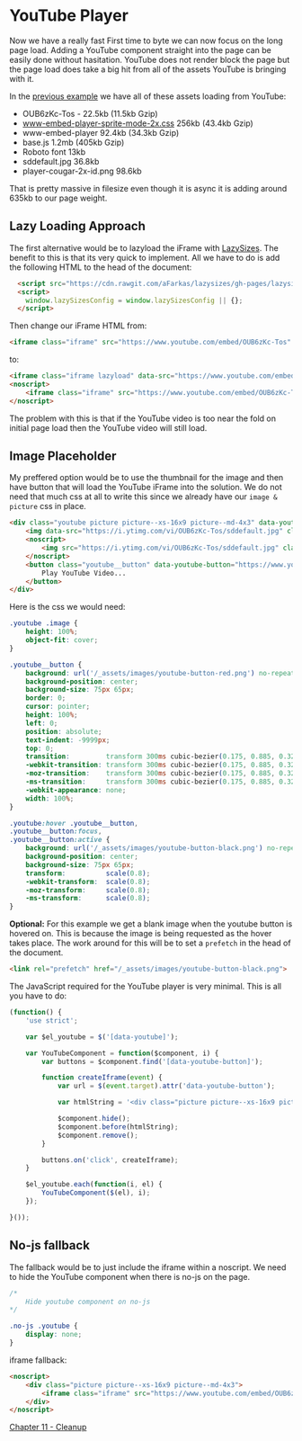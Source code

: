 # YouTube Player
Now we have a really fast First time to byte we can now focus on the long page load. Adding a YouTube component straight into the page can be easily done without hasitation. YouTube does not render block the page but the page load does take a big hit from all of the assets YouTube is bringing with it.

In the [previous example](http://performance-kit.surge.sh/10/after.html) we have all of these assets loading from YouTube:

- OUB6zKc-Tos - 22.5kb (11.5kb Gzip)
- www-embed-player-sprite-mode-2x.css 256kb (43.4kb Gzip)
- www-embed-player 92.4kb (34.3kb Gzip)
- base.js 1.2mb (405kb Gzip)
- Roboto font 13kb
- sddefault.jpg 36.8kb
- player-cougar-2x-id.png 98.6kb

That is pretty massive in filesize even though it is async it is adding around 635kb to our page weight.

## Lazy Loading Approach

The first alternative would be to lazyload the iFrame with [LazySizes](https://github.com/aFarkas/lazysizes). The benefit to this is that its very quick to implement. All we have to do is add the following HTML to the head of the document:


```html
  <script src="https://cdn.rawgit.com/aFarkas/lazysizes/gh-pages/lazysizes.min.js" async=""></script>
  <script>
    window.lazySizesConfig = window.lazySizesConfig || {};
  </script>
```

Then change our iFrame HTML from:

```html
<iframe class="iframe" src="https://www.youtube.com/embed/OUB6zKc-Tos" frameborder="0" allowfullscreen></iframe>
```

to:

```html
<iframe class="iframe lazyload" data-src="https://www.youtube.com/embed/OUB6zKc-Tos" frameborder="0" allowfullscreen></iframe>
<noscript>
	<iframe class="iframe" src="https://www.youtube.com/embed/OUB6zKc-Tos" frameborder="0" allowfullscreen></iframe>
</noscript>
```

The problem with this is that if the YouTube video is too near the fold on initial page load then the YouTube video will still load.

## Image Placeholder

My preffered option would be to use the thumbnail for the image and then have button that will load the YouTube iFrame into the solution. We do not need that much css at all to write this since we already have our `image & picture` css in place.

```html
<div class="youtube picture picture--xs-16x9 picture--md-4x3" data-youtube>
	<img data-src="https://i.ytimg.com/vi/OUB6zKc-Tos/sddefault.jpg" class="image lazyload" alt="Our Wedding"/>
	<noscript>
		<img src="https://i.ytimg.com/vi/OUB6zKc-Tos/sddefault.jpg" class="image" alt="Our Wedding"/>
	</noscript>
	<button class="youtube__button" data-youtube-button="https://www.youtube.com/embed/OUB6zKc-Tos">
		Play YouTube Video...
	</button>
</div>
```

Here is the css we would need:

```css
.youtube .image {
	height: 100%;
	object-fit: cover;
}

.youtube__button {
	background: url('/_assets/images/youtube-button-red.png') no-repeat;
	background-position: center;
	background-size: 75px 65px;
	border: 0;
	cursor: pointer;
	height: 100%;
	left: 0;
	position: absolute;
	text-indent: -9999px;
	top: 0;
	transition: 		transform 300ms cubic-bezier(0.175, 0.885, 0.32, 1.275);
	-webkit-transition: transform 300ms cubic-bezier(0.175, 0.885, 0.32, 1.275);
	-moz-transition: 	transform 300ms cubic-bezier(0.175, 0.885, 0.32, 1.275);
	-ms-transition: 	transform 300ms cubic-bezier(0.175, 0.885, 0.32, 1.275);
	-webkit-appearance: none;
	width: 100%;
}

.youtube:hover .youtube__button,
.youtube__button:focus,
.youtube__button:active {
	background: url('/_assets/images/youtube-button-black.png') no-repeat;
	background-position: center;
	background-size: 75px 65px;
	transform: 			scale(0.8);
	-webkit-transform: 	scale(0.8);
	-moz-transform: 	scale(0.8);
	-ms-transform: 		scale(0.8);
}
```


**Optional:** For this example we get a blank image when the youtube button is hovered on. This is because the image is being requested as the hover takes place. The work around for this will be to set a `prefetch` in the head of the document.

```html
<link rel="prefetch" href="/_assets/images/youtube-button-black.png">
```

The JavaScript required for the YouTube player is very minimal. This is all you have to do:

```js
(function() {
	'use strict';

	var $el_youtube = $('[data-youtube]');

	var YouTubeComponent = function($component, i) {
		var buttons = $component.find('[data-youtube-button]');

		function createIframe(event) {
			var url = $(event.target).attr('data-youtube-button');

			var htmlString = '<div class="picture picture--xs-16x9 picture--md-4x3"> <iframe class="iframe" src="' + url + '?autoplay=1"></iframe></div>';

			$component.hide();
			$component.before(htmlString);
			$component.remove();
		}

		buttons.on('click', createIframe);
	}

	$el_youtube.each(function(i, el) {
		YouTubeComponent($(el), i);
	});

}());
```

## No-js fallback

The fallback would be to just include the iframe within a noscript. We need to hide the YouTube component when there is no-js on the page.


```css
/*
	Hide youtube component on no-js
*/

.no-js .youtube {
	display: none;
}

```

iframe fallback:

```html
<noscript>
	<div class="picture picture--xs-16x9 picture--md-4x3">
		<iframe class="iframe" src="https://www.youtube.com/embed/OUB6zKc-Tos"></iframe>
	</div>
</noscript>
```

[Chapter 11 - Cleanup](https://github.com/code-mattclaffey/performance-kit/tree/master/11-cleanup/readme.md)
